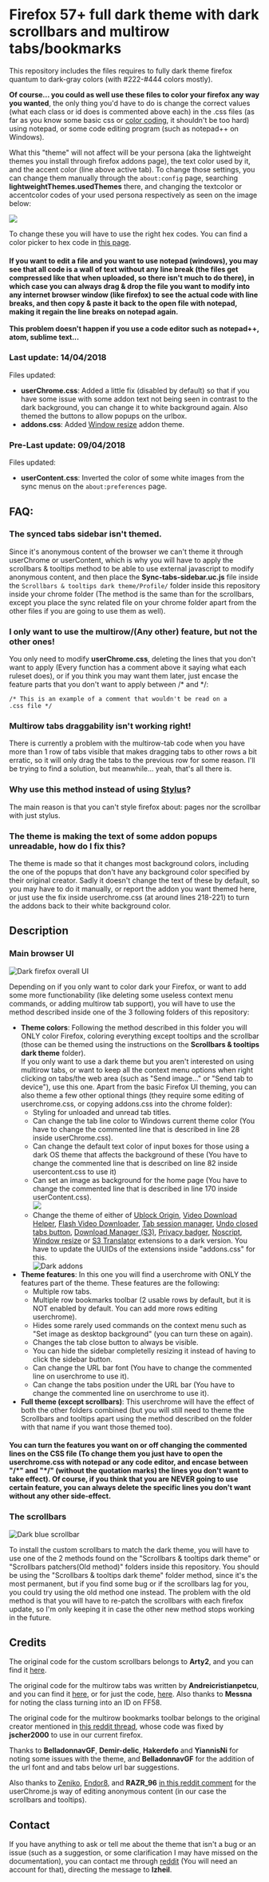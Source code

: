 <h1>Firefox 57+ full dark theme with dark scrollbars and multirow tabs/bookmarks</h1>

<p>This repository includes the files requires to fully dark theme firefox quantum to dark-gray colors 
(with #222-#444 colors mostly). </p>
<p><b>Of course... you could as well use these files to color your firefox any way you wanted</b>, the only thing you'd have to do is change the correct values (what each class or id does is commented above each) in the .css files (as far as you know some 
basic css or <a href="https://www.w3schools.com/colors/colors_picker.asp">color coding</a>, it shouldn't be too hard) using notepad, or some code editing program (such as notepad++ on Windows).</p>
<p>What this "theme" will not affect will be your persona (aka the lightweight themes you install through firefox addons page), the text color used by it, and the accent color (line above active tab). To change those settings, you can change them manually through the <code>about:config</code> page, searching 
<b>lightweightThemes.usedThemes</b> there, and changing the textcolor or accentcolor codes of your used persona respectively as seen on the image below:</p>
<img src="https://i.imgur.com/3lzN95E.png">
<p>To change these you will have to use the right hex codes. You can find a color picker to hex code in <a href="https://www.w3schools.com/colors/colors_picker.asp">this page</a>.
<h4>If you want to edit a file and you want to use notepad (windows), you may see that all code is a wall of text without any line break (the files get compressed like that when uploaded, so there isn't much to do there), in which case you can always drag & drop the file you want to modify into any internet browser window (like firefox) to see the actual code with line breaks, and then copy & paste it back to the open file with notepad, making it regain the line breaks on notepad again.<br />
<br />
This problem doesn't happen if you use a code editor such as notepad++, atom, sublime text...</h4>

<h3>Last update: <b>14/04/2018</b></h3>
<p>Files updated:</p>
<ul>
  <li><b>userChrome.css</b>: Added a little fix (disabled by default) so that if you have some issue with some addon text not being seen in contrast to the dark background, you can change it to white background again. Also themed the buttons to allow popups on the urlbox.</li>
  <li><b>addons.css</b>: Added <a href="https://addons.mozilla.org/en-US/firefox/addon/window-resize/">Window resize</a> addon theme.</li>
</ul>
<h3>Pre-Last update: <b>09/04/2018</b></h3>
<p>Files updated:</p>
<ul>
  <li><b>userContent.css</b>: Inverted the color of some white images from the sync menus on the <code>about:preferences</code> page.</li>
</ul>

<h2>FAQ:</h2>
<h3>The synced tabs sidebar isn't themed.</h3>
<p>Since it's anonymous content of the browser we can't theme it through userChrome or userContent, which is why you will have to apply the scrollbars & tooltips method to be able to use external javascript to modify anonymous content, and then place the <b>Sync-tabs-sidebar.uc.js</b> file inside the <code>Scrollbars & tooltips dark theme/Profile/</code> folder inside this repository inside your chrome folder (The method is the same than for the scrollbars, except you place the sync related file on your chrome folder apart from the other files if you are going to use them as well).</p>

<h3>I only want to use the multirow/(Any other) feature, but not the other ones!</h3>
<p>You only need to modify <b>userChrome.css</b>, deleting the lines that you don't want to apply (Every function has a comment above it saying what each ruleset does), or if you think you may want them later, just encase the feature parts that you don't want to apply between /* and */:</p>

<code>/* This is an example of a comment that wouldn't be read on a .css file */</code>

<h3>Multirow tabs draggability isn't working right!</h3>
<p>There is currently a problem with the multirow-tab code when you have more than 1 row of tabs visible that makes dragging tabs to other rows a bit erratic, so it will only drag the tabs to the previous row for some reason. I'll be trying to find a solution, but meanwhile... yeah, that's all there is.</p>

<h3>Why use this method instead of using <a href="https://addons.mozilla.org/es/firefox/addon/styl-us/">Stylus</a>?</h3>
<p>The main reason is that you can't style firefox about: pages nor the scrollbar with just stylus.</p>

<h3>The theme is making the text of some addon popups unreadable, how do I fix this?</h3>
<p>The theme is made so that it changes most background colors, including the one of the popups that don't have any background color specified by their original creator. Sadly it doesn't change the text of these by default, so you may have to do it manually, or report the addon you want themed here, or just use the fix inside userchrome.css (at around lines 218-221) to turn the addons back to their white background color.</p>

<h2>Description</h2>

<h3>Main browser UI</h3>
<img src="https://i.imgur.com/0JYmgPo.png" title="Dark firefox overall UI" />

<p>Depending on if you only want to color dark your Firefox, or want to add some more functionability (like deleting some useless context menu commands, or adding multirow tab support), you will have to use the method described inside one of the 3 following folders of this repository:</p>

<ul>
  <li><b>Theme colors</b>: Following the method described in this folder you will ONLY color Firefox, coloring everything except tooltips and the scrollbar (those can be themed using the instructions on the <b>Scrollbars & tooltips dark theme</b> folder).<br />
  If you only want to use a dark theme but you aren't interested on using multirow tabs, or want to keep all the context menu options when right clicking on tabs/the web area (such as "Send image..." or "Send tab to device"), use this one. Apart from the basic Firefox UI theming, you can also theme a few other optional things (they require some editing of userchrome.css, or copying addons.css into the chrome folder):
	<ul>
	  <li>Styling for unloaded and unread tab titles.</li>
	  <li>Can change the tab line color to Windows current theme color (You have to change the commented line that is described in line 28 inside userChrome.css).</li>
	  <li>Can change the default text color of input boxes for those using a dark OS theme that affects the background of these (You have to change the commented line that is described on line 82 inside usercontent.css to use it)</li>
	  <li>Can set an image as background for the home page (You have to change the commented line that is described in line 170 inside userContent.css).<br />
<img src="https://i.imgur.com/IxMK0t5.png"></li>
	  <li>Change the theme of either of <a href="https://addons.mozilla.org/es/firefox/addon/ublock-origin/">Ublock Origin</a>, <a href="https://addons.mozilla.org/es/firefox/addon/video-downloadhelper/">Video Download Helper</a>, <a href="https://addons.mozilla.org/es/firefox/addon/flash-video-downloader/">Flash Video Downloader</a>, <a href="https://addons.mozilla.org/es/firefox/addon/tab-session-manager/">Tab session manager</a>, <a href="https://addons.mozilla.org/es/firefox/addon/undo-closed-tabs-revived/">Undo closed tabs button</a>, <a href="https://addons.mozilla.org/es/firefox/addon/s3download-statusbar/">Download Manager (S3)</a>, <a href="https://addons.mozilla.org/es/firefox/addon/privacy-badger17/">Privacy badger</a>, <a href="https://addons.mozilla.org/es/firefox/addon/noscript/">Noscript</a>, <a href="https://addons.mozilla.org/en-US/firefox/addon/window-resize/">Window resize</a> or <a href="https://addons.mozilla.org/es/firefox/addon/s3google-translator/">S3 Translator</a> extensions to a dark version. You have to update the UUIDs of the extensions inside "addons.css" for this. <br /><img src="https://i.imgur.com/m7TGyqz.png" title="Dark addons" /></li>
	</ul>
  <li><b>Theme features</b>: In this one you will find a userchrome with ONLY the features part of the theme. These features are the following:
	<ul>
	  <li>Multiple row tabs.</li>
	  <li>Multiple row bookmarks toolbar (2 usable rows by default, but it is NOT enabled by default. You can add more rows editing userchrome).</li>
	  <li>Hides some rarely used commands on the context menu such as "Set image as desktop background" (you can turn these on again).</li>
	  <li>Changes the tab close button to always be visible.</li>
	  <li>You can hide the sidebar completelly resizing it instead of having to click the sidebar button.</li>
	  <li>Can change the URL bar font (You have to change the commented line on userchrome to use it).</li>
	  <li>Can change the tabs position under the URL bar (You have to change the commented line on userchrome to use it).</li>
	</ul></li>
  <li><b>Full theme (except scrollbars)</b>: This userchrome will have the effect of both the other folders combined (but you will still need to theme the Scrollbars and tooltips apart using the method described on the folder with that name if you want those themed too).</li>
</ul>

<h4>You can turn the features you want on or off changing the commented lines on the CSS file (To change them you just have to open the userchrome.css with notepad or any code editor, and encase between "/*" and "*/" (without the quotation marks) the lines you don't want to take effect). Of course, if you think that you are NEVER going to use certain feature, you can always delete the specific lines you don't want without any other side-effect.</h4>

<h3>The scrollbars</h3>
<img src="https://i.imgur.com/qe6tGJW.png" title="Dark blue scrollbar" />

<p>To install the custom scrollbars to match the dark theme, you will have to use one of the 2 methods found on the "Scrollbars & tooltips dark theme" or "Scrollbars patchers(Old method)" folders inside this repository. You should be using the "Scrollbars & tooltips dark theme" folder method, since it's the most permanent, but if you find some bug or if the scrollbars lag for you, you could try using the old method one instead. The problem with the old method is that you will have to re-patch the scrollbars with each firefox update, so I'm only keeping it in case the other new method stops working in the future.</b>

<h2>Credits</h2>
<p>The original code for the custom scrollbars belongs to <b>Arty2</b>, and you can find it <a href="https://gist.github.com/Arty2/fdf19aea2c601032410516f059d58eb1">here</a>.
<p>The original code for the multirow tabs was written by <b>Andreicristianpetcu</b>, and you can find it <a href="https://discourse.mozilla.org/t/tabs-in-two-or-more-rows-like-tabmixpro-in-quantum/21657/2">here</a>, or for just the code, <a href="https://github.com/andreicristianpetcu/UserChrome-Tweaks/blob/09fa38a304af88b685f4086bc8ea9997dd7db0fd/tabs/multi_row_tabs_firefox_v57.css">here</a>. Also thanks to <b>Messna</b> for noting the class turning into an ID on FF58.</p>
<p>The original code for the multirow bookmarks toolbar belongs to the original creator mentioned in <a href="https://www.reddit.com/r/firefox/comments/75wya9/multiple_row_bookmark_toolbar_for_firefox_5758/">this reddit thread</a>, whose code was fixed by <b>jscher2000</b> to use in our current firefox.
<p>Thanks to <b>BelladonnavGF</b>, <b>Demir-delic</b>, <b>Hakerdefo</b> and <b>YiannisNi</b> for noting some issues with the theme, and <b>BelladonnavGF</b> for the addition of the url font and and tabs below url bar suggestions.</p>
<p>Also thanks to <a href="http://mozilla.zeniko.ch/userchrome.js.html">Zeniko</a>, <a href="https://github.com/Endor8/userChrome.js">Endor8</a>, and <b>RAZR_96</b> <a href="https://www.reddit.com/r/firefox/comments/7dtcpm/restyle_an_userstyle_manager_that_can_edit/">in this reddit comment</a> for the userChrome.js way of editing anonymous content (in our case the scrollbars and tooltips).</p>

<h2>Contact</h2>
<p>If you have anything to ask or tell me about the theme that isn't a bug or an issue (such as a suggestion, or some clarification I may have missed on the documentation), you can contact me through <a href="https://www.reddit.com/message/compose/">reddit</a> (You will need an account for that), directing the message to <b>Izheil</b>. 
